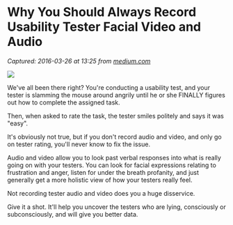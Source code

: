 # Why You Should Always Record Usability Tester Facial Video and Audio

_Captured: 2016-03-26 at 13:25 from [medium.com](https://medium.com/@jma245/why-you-should-always-record-usability-tester-facial-video-and-audio-8cca9eafd712)_

![](https://cdn-images-1.medium.com/max/800/1*k5EyNSXjNl7JpqYb00FlIw.jpeg)

We've all been there right? You're conducting a usability test, and your tester is slamming the mouse around angrily until he or she FINALLY figures out how to complete the assigned task.

Then, when asked to rate the task, the tester smiles politely and says it was "easy".

It's obviously not true, but if you don't record audio and video, and only go on tester rating, you'll never know to fix the issue.

Audio and video allow you to look past verbal responses into what is really going on with your testers. You can look for facial expressions relating to frustration and anger, listen for under the breath profanity, and just generally get a more holistic view of how your testers really feel.

Not recording tester audio and video does you a huge disservice.

Give it a shot. It'll help you uncover the testers who are lying, consciously or subconsciously, and will give you better data.
